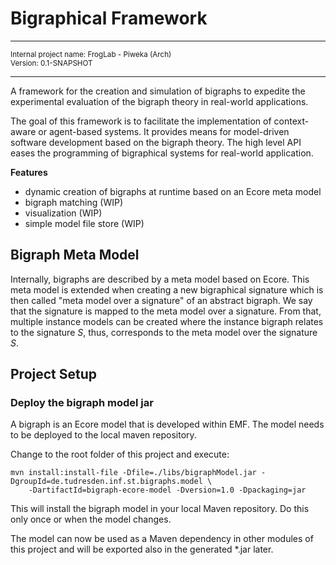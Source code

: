 # Bigraphical Framework 

<hr/>
<small>
Internal project name: FrogLab - Piweka (Arch) <br/>
Version: 0.1-SNAPSHOT
</small>
<hr/>

A framework for the creation and simulation of bigraphs to expedite the experimental evaluation of the bigraph theory in
real-world applications.

The goal of this framework is to facilitate the implementation of context-aware or agent-based systems.
It provides means for model-driven software development based on the bigraph theory.
The high level API eases the programming of bigraphical systems for real-world application.



**Features**

- dynamic creation of bigraphs at runtime based on an Ecore meta model
- bigraph matching (WIP) 
- visualization (WIP)
- simple model file store (WIP)

## Bigraph Meta Model 

Internally, bigraphs are described by a meta model based on Ecore.
This meta model is extended when creating a new bigraphical signature 
which is then called "meta model over a signature" of an abstract bigraph.
We say that the signature is mapped to the meta model over a signature.
From that, multiple instance models can be created where the instance bigraph
relates to the signature _S_, thus, corresponds to the meta model over the signature _S_.


## Project Setup

### Deploy the bigraph model jar

A bigraph is an Ecore model that is developed within EMF. 
The model needs to be deployed to the local maven repository.

Change to the root folder of this project and execute:
```
mvn install:install-file -Dfile=./libs/bigraphModel.jar -DgroupId=de.tudresden.inf.st.bigraphs.model \
    -DartifactId=bigraph-ecore-model -Dversion=1.0 -Dpackaging=jar
```
This will install the bigraph model in your local Maven repository.
Do this only once or when the model changes. 

The model can now be used as a Maven dependency in other modules of this project and will be exported also in the 
generated *.jar later.
